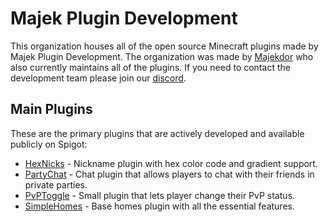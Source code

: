 # Majek Plugin Development

This organization houses all of the open source Minecraft plugins made by Majek Plugin Development. The organization was made by [Majekdor](https://github.com/Majekdor)
who also currently maintains all of the plugins. If you need to contact the development team please join our [discord](https://discord.majek.dev).

## Main Plugins

These are the primary plugins that are actively developed and available publicly on Spigot:
- [HexNicks](https://github.com/MajekDev/HexNicks) - Nickname plugin with hex color code and gradient support.
- [PartyChat](https://github.com/MajekDev/PartyChat) - Chat plugin that allows players to chat with their friends in private parties.
- [PvPToggle](https://github.com/MajekDev/PvPToggle) - Small plugin that lets player change their PvP status.
- [SimpleHomes](https://github.com/MajekDev/SimpleHomes) - Base homes plugin with all the essential features. 
